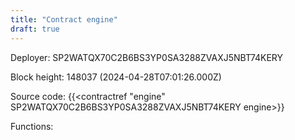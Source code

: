 ```yaml
---
title: "Contract engine"
draft: true
---
```

Deployer: SP2WATQX70C2B6BS3YP0SA3288ZVAXJ5NBT74KERY


 



Block height: 148037 (2024-04-28T07:01:26.000Z)

Source code: {{<contractref "engine" SP2WATQX70C2B6BS3YP0SA3288ZVAXJ5NBT74KERY engine>}}

Functions:



